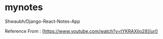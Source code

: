# mynotes

Shwaubh/Django-React-Notes-App

Reference From : [https://www.youtube.com/watch?v=tYKRAXIio28](url)
